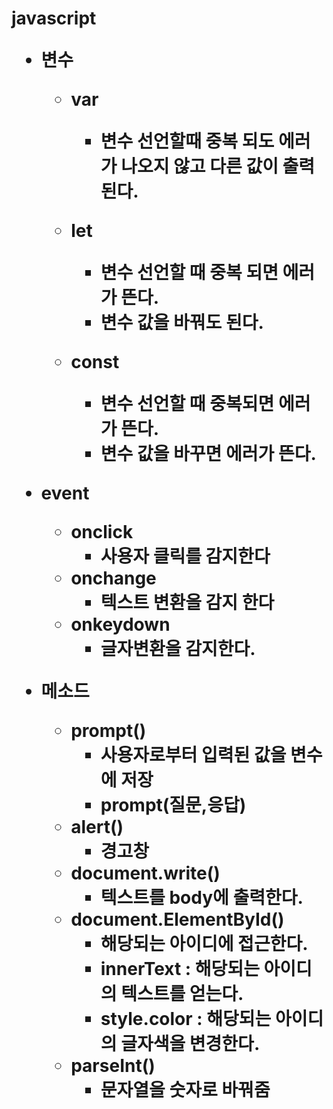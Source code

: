 <h1> javascript

+ 변수

  + var

    + 변수 선언할때 중복 되도  에러가 나오지 않고 다른 값이 출력된다.
  + let

    + 변수 선언할 때 중복 되면 에러가 뜬다.
    + 변수 값을 바꿔도 된다.
  + const

    + 변수 선언할 때 중복되면 에러가 뜬다.
    + 변수 값을 바꾸면 에러가 뜬다.
+ event
  + onclick
    + 사용자 클릭를 감지한다
  + onchange
    + 텍스트 변환을 감지 한다
  + onkeydown
    + 글자변환을 감지한다.
+ 메소드
  + prompt()
    + 사용자로부터 입력된 값을 변수에 저장
    + prompt(질문,응답) 
  + alert()
    + 경고창
  + document.write()
    + 텍스트를 body에 출력한다.
  + document.ElementById()
    + 해당되는 아이디에 접근한다.
    + innerText : 해당되는 아이디의 텍스트를 얻는다.
    + style.color : 해당되는 아이디의 글자색을 변경한다.
  + parseInt()
    + 문자열을 숫자로 바꿔줌

